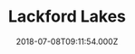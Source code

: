 ---
date: 2018-07-08T09:11:54.000Z
title: Lackford Lakes
latitude: 52.30409773144306
longitude: 0.6407043100165769
url: http://www.lackfordlakesbarns.co.uk
category: checkin
---